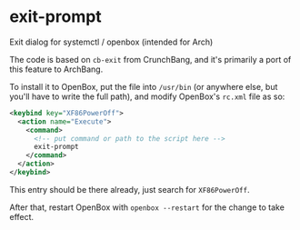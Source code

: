 exit-prompt
===========

Exit dialog for systemctl / openbox (intended for Arch)

The code is based on `cb-exit` from CrunchBang, and it's primarily a port of this feature to ArchBang.

To install it to OpenBox, put the file into `/usr/bin` (or anywhere else, but you'll have to write the full path), and modify OpenBox's `rc.xml` file as so:

~~~xml
<keybind key="XF86PowerOff">
  <action name="Execute">
    <command>
      <!-- put command or path to the script here -->
      exit-prompt
    </command>
  </action>
</keybind>
~~~

This entry should be there already, just search for `XF86PowerOff`.

After that, restart OpenBox with `openbox --restart` for the change to take effect.

